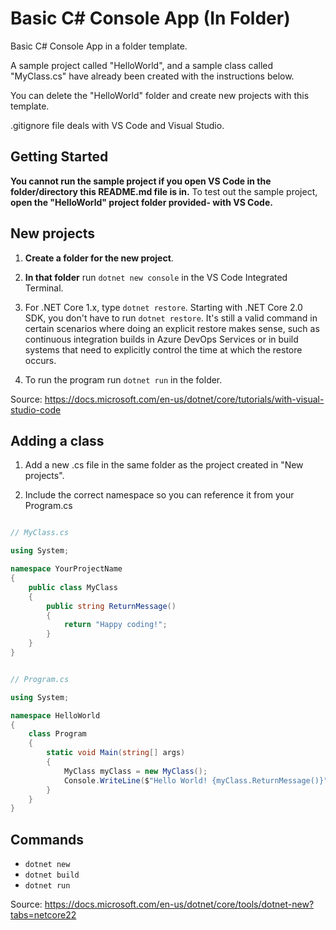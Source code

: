 # Basic C# Console App (In Folder)

Basic C# Console App in a folder template.

A sample project called "HelloWorld", and a sample class called "MyClass.cs" have already been created with the instructions below.

You can delete the "HelloWorld" folder and create new projects with this template.

.gitignore file deals with VS Code and Visual Studio.

## Getting Started

**You cannot run the sample project if you open VS Code in the folder/directory this README.md file is in.**
To test out the sample project, **open the "HelloWorld" project folder provided- with VS Code.**

## New projects

1. **Create a folder for the new project**.

2. **In that folder** run `dotnet new console` in the VS Code Integrated Terminal.

3. For .NET Core 1.x, type `dotnet restore`. Starting with .NET Core 2.0 SDK, you don't have to run `dotnet restore`. It's still a valid command in certain scenarios where doing an explicit restore makes sense, such as continuous integration builds in Azure DevOps Services or in build systems that need to explicitly control the time at which the restore occurs.

4. To run the program run `dotnet run` in the folder.

Source: https://docs.microsoft.com/en-us/dotnet/core/tutorials/with-visual-studio-code

## Adding a class

1. Add a new .cs file in the same folder as the project created in "New projects".

2. Include the correct namespace so you can reference it from your Program.cs

```cs

// MyClass.cs

using System;

namespace YourProjectName 
{
    public class MyClass 
    {
        public string ReturnMessage() 
        {
            return "Happy coding!";
        }
    }
}
```

```cs

// Program.cs

using System;

namespace HelloWorld 
{
    class Program
    {
        static void Main(string[] args)
        {
            MyClass myClass = new MyClass();
            Console.WriteLine($"Hello World! {myClass.ReturnMessage()}");
        }
    }
}

```

## Commands

- `dotnet new`
- `dotnet build`
- `dotnet run`

Source: https://docs.microsoft.com/en-us/dotnet/core/tools/dotnet-new?tabs=netcore22


